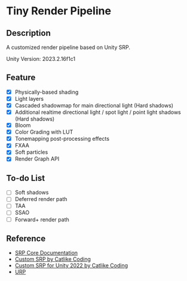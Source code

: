 # Tiny Render Pipeline

## Description

A customized render pipeline based on Unity SRP.

Unity Version: 2023.2.16f1c1

## Feature

- [x] Physically-based shading
- [x] Light layers
- [x] Cascaded shadowmap for main directional light (Hard shadows)
- [x] Additional realtime directional light / spot light / point light shadows (Hard shadows)
- [x] Bloom
- [x] Color Grading with LUT
- [x] Tonemapping post-processing effects
- [x] FXAA
- [x] Soft particles
- [x] Render Graph API

## To-do List

- [ ] Soft shadows
- [ ] Deferred render path
- [ ] TAA
- [ ] SSAO
- [ ] Forward+ render path

## Reference

- [SRP Core Documentation](https://docs.unity3d.com/Packages/com.unity.render-pipelines.core@latest)
- [Custom SRP by Catlike Coding](https://catlikecoding.com/unity/tutorials/custom-srp/)
- [Custom SRP for Unity 2022 by Catlike Coding](https://catlikecoding.com/unity/custom-srp/)
- [URP](https://github.com/Unity-Technologies/Graphics)
